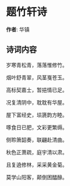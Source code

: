# 题竹轩诗

**作者**: 华镇

## 诗词内容

岁寒青松青，落落惟修竹。

烟叶舒青翠，风茎戛苍玉。

高标契嘉士，暂挹情已足。

况复清阴中，耽耽有华屋。

屋下富经史，埙篪韵方睦。

啄食日已肥，文彩更繁缛。

侧聆箫韶奏，联翩赴清曲。

秋色正萧疏，庭宇清以肃。

且复遶修林，采采黄金菊。

莫学山阳客，颠倒困醽醁。

